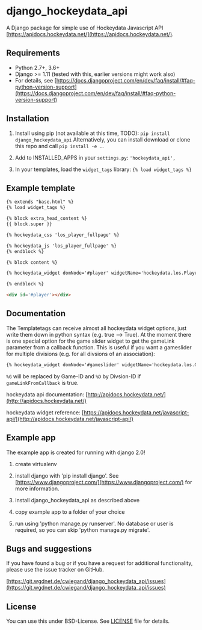 # django_hockeydata_api

A Django package for simple use of Hockeydata Javascript API [https://apidocs.hockeydata.net/](https://apidocs.hockeydata.net/).

## Requirements

- Python 2.7+, 3.6+
- Django >= 1.11 (tested with this, earlier versions might work also)
- For details, see [https://docs.djangoproject.com/en/dev/faq/install/#faq-python-version-support](https://docs.djangoproject.com/en/dev/faq/install/#faq-python-version-support)

## Installation

1. Install using pip (not available at this time, TODO):
 ``pip install django_hockeydata_api``
Alternatively, you can install download or clone this repo and call `pip install -e .`.

2. Add to INSTALLED_APPS in your `settings.py`:
 ``'hockeydata_api',``

3. In your templates, load the ``widget_tags`` library:
 ``{% load widget_tags %}``

## Example template

```html
{% extends "base.html" %}
{% load widget_tags %}

{% block extra_head_content %}
{{ block.super }}

{% hockeydata_css 'los_player_fullpage' %}

{% hockeydata_js 'los_player_fullpage' %}
{% endblock %}

{% block content %}

{% hockeydata_widget domNode='#player' widgetName='hockeydata.los.Player.FullPage' divisionId='<yourDivisionId>' playerId=playerId %}

{% endblock %}

<div id='#player'></div>
```

## Documentation

The Templatetags can receive almost all hockeydata widget options, just write them down in python syntax (e.g. true --> True). 
At the moment there is one special option for the game slider widget to get the gameLink parameter from a callback function. This is useful if you want a gameslider for multiple divisions (e.g. for all divsions of an association):

```html
{% hockeydata_widget domNode='#gameslider' widgetName='hockeydata.los.GameSlider' divisionId='<yourDivisionId>' gameLink='/link_to_game/%G/%D' gameLinkFromCallback=True %}
```

``%G`` will be replaced by Game-ID and ``%D`` by Divsion-ID if ``gameLinkFromCallback`` is true.

hockeydata api documentation: [http://apidocs.hockeydata.net/](http://apidocs.hockeydata.net/)

hockeydata widget reference: [https://apidocs.hockeydata.net/javascript-api/](http://apidocs.hockeydata.net/javascript-api/)

## Example app

The example app is created for running with django 2.0!

1. create virtualenv

2. install django with 'pip install django'.
 See [https://www.djangoproject.com/](https://www.djangoproject.com/) for more information.

3. install django_hockeydata_api as described above

4. copy example app to a folder of your choice

5. run using 'python manage.py runserver'. No database or user is required, so you can skip 'python manage.py migrate'.

## Bugs and suggestions

If you have found a bug or if you have a request for additional functionality, please use the issue tracker on GitHub.

[https://git.wgdnet.de/cwiegand/django_hockeydata_api/issues](https://git.wgdnet.de/cwiegand/django_hockeydata_api/issues)

## License

You can use this under BSD-License. See [LICENSE](LICENSE) file for details.